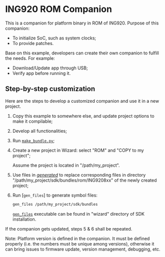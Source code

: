 # ING920 ROM Companion

This is a companion for platform binary in ROM of ING920. Purpose of this
companion:

* To initialize SoC, such as system clocks;
* To provide patches.

Base on this example, developers can create their own companion to fulfill the needs.
For example:

* Download/Update app through USB;
* Verify app before running it.

## Step-by-step customization

Here are the steps to develop a customized companion and use it in a new project.

1. Copy this example to somewhere else, and update project options to make it compilable;

1. Develop all functionalities;

1. Run [`make_bundle.py`](../scripts/make_bundle.py);

1. Create a new project in Wizard: select "ROM" and "COPY to my project";

    Assume the project is located in "/path/my_project".

1. Use files in [_generated_](../generated/) to replace corresponding files
   in directory "/path/my_project/sdk/bundles/rom/ING9208xx" of the newly created project;

1. Run [`gen_files`] to generate symbol files:

    ```sh
    gen_files /path/my_project/sdk/bundles
    ```

    [`gen_files`](../../../tools/gen_files.nim) executable can be found in "wizard" directory of SDK installation.

If the companion gets updated, steps 5 & 6 shall be repeated.

Note: Platform version is defined in the companion. It must be defined properly (i.e.
the numbers must be unique among versions), otherwise it can bring issues to firmware update,
version management, debugging, etc.